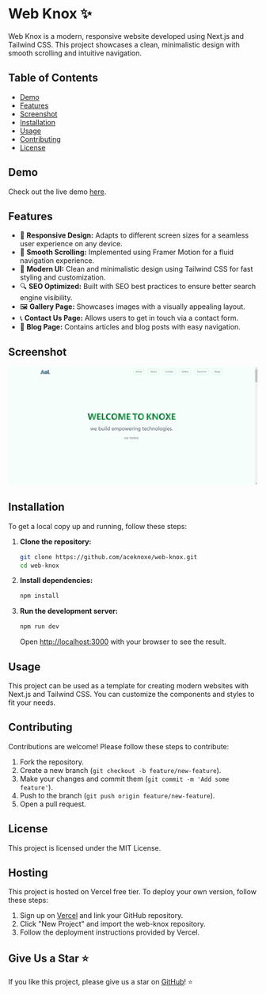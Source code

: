 # Web Knox ✨

Web Knox is a modern, responsive website developed using Next.js and Tailwind CSS. This project showcases a clean, minimalistic design with smooth scrolling and intuitive navigation.

## Table of Contents

- [Demo](#demo)
- [Features](#features)
- [Screenshot](#screenshot)
- [Installation](#installation)
- [Usage](#usage)
- [Contributing](#contributing)
- [License](#license)

## Demo

Check out the live demo [here](https://web-knox.vercel.app/).

## Features

- 📱 **Responsive Design:** Adapts to different screen sizes for a seamless user experience on any device.
- 🧭 **Smooth Scrolling:** Implemented using Framer Motion for a fluid navigation experience.
- 🎨 **Modern UI:** Clean and minimalistic design using Tailwind CSS for fast styling and customization.
- 🔍 **SEO Optimized:** Built with SEO best practices to ensure better search engine visibility.
- 🖼️ **Gallery Page:** Showcases images with a visually appealing layout.
- 📞 **Contact Us Page:** Allows users to get in touch via a contact form.
- 📝 **Blog Page:** Contains articles and blog posts with easy navigation.

## Screenshot

![Web Knox Screenshot](public/screenshot.png)

## Installation

To get a local copy up and running, follow these steps:

1. **Clone the repository:**
   ```bash
   git clone https://github.com/aceknoxe/web-knox.git
   cd web-knox
   ```

2. **Install dependencies:**
   ```bash
   npm install
   ```

3. **Run the development server:**
   ```bash
   npm run dev
   ```

   Open [http://localhost:3000](http://localhost:3000) with your browser to see the result.

## Usage

This project can be used as a template for creating modern websites with Next.js and Tailwind CSS. You can customize the components and styles to fit your needs.

## Contributing

Contributions are welcome! Please follow these steps to contribute:

1. Fork the repository.
2. Create a new branch (`git checkout -b feature/new-feature`).
3. Make your changes and commit them (`git commit -m 'Add some feature'`).
4. Push to the branch (`git push origin feature/new-feature`).
5. Open a pull request.

## License

This project is licensed under the MIT License.

## Hosting
This project is hosted on Vercel free tier. To deploy your own version, follow these steps:
1. Sign up on [Vercel](https://vercel.com) and link your GitHub repository.
2. Click "New Project" and import the web-knox repository.
3. Follow the deployment instructions provided by Vercel. 

## Give Us a Star ⭐

If you like this project, please give us a star on [GitHub](https://github.com/aceknoxe/web-knox)! ⭐

